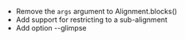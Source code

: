 * Remove the `args` argument to Alignment.blocks()
* Add support for restricting to a sub-alignment
* Add option --glimpse